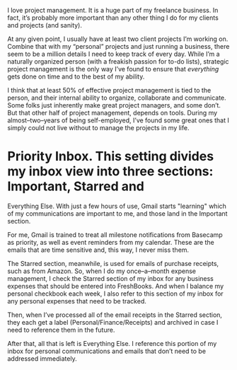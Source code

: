  

I love project management. It is a huge part of my freelance business. In fact, it’s probably more
important than any other thing I do for my clients and projects (and sanity). 

At any given point, I usually have at least two client projects I’m working on. Combine that with my
“personal” projects and just running a business, there seem to be a million details I need to keep
track of every day. While I’m a naturally organized person (with a freakish passion for to-do lists),
strategic project management is the only way I’ve found to ensure that *everything* gets done on time
and to the best of my ability. 

I think that at least 50% of effective project management is tied to the person, and their internal ability to
organize, collaborate and communicate. Some folks just inherently make great project managers, and some
don’t. But that other half of project management, depends on tools. During my
almost–two–years of being self-employed, I’ve found some great ones that I simply could not
live without to manage the projects in my life.  

# Priority Inbox. This setting divides my inbox view into three sections: Important, Starred and
Everything Else. With just a few hours of use, Gmail starts "learning" which of my communications are
important to me, and those land in the Important section.

 

For me, Gmail is trained to treat all milestone notifications from Basecamp as priority, as well as event
reminders from my calendar. These are the emails that are time sensitive and, this way, I never miss them.
 

The Starred section, meanwhile, is used for emails of purchase receipts, such as from Amazon. So, when I do my
once–a–month expense management, I check the Starred section of my inbox for any business expenses
that should be entered into FreshBooks. And when I balance my personal checkbook each week, I also refer to
this section of my inbox for any personal expenses that need to be tracked.  

Then, when I’ve processed all of the email receipts in the Starred section, they each get a label
(Personal/Finance/Receipts) and archived in case I need to reference them in the future.  

After that, all that is left is Everything Else. I reference this portion of my inbox for personal
communications and emails that don’t need to be addressed immediately. 